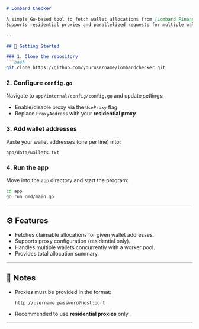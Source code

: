 ````markdown
# Lombard Checker

A simple Go-based tool to fetch wallet allocations from [Lombard Finance](https://lombard.finance) claim API.  
Supports residential proxies and parallelized requests for multiple wallets.  

---

## 🚀 Getting Started

### 1. Clone the repository
```bash
git clone https://github.com/yourusername/lombardchecker.git
````

### 2. Configure `config.go`

Navigate to `app/internal/config/config.go` and update settings:

* Enable/disable proxy via the `UseProxy` flag.
* Replace `ProxyAddress` with your **residential proxy**.

### 3. Add wallet addresses

Paste your wallet addresses (one per line) into:

```
app/data/wallets.txt
```

### 4. Run the app

Move into the `app` directory and start the program:

```bash
cd app
go run cmd/main.go
```

---

## ⚙️ Features

* Fetches claimable allocations for given wallet addresses.
* Supports proxy configuration (residential only).
* Handles multiple wallets concurrently with a worker pool.
* Provides total allocation summary.

---

## 📌 Notes

* Proxies must be provided in the format:

  ```
  http://username:password@host:port
  ```
* Recommended to use **residential proxies** only.

---
